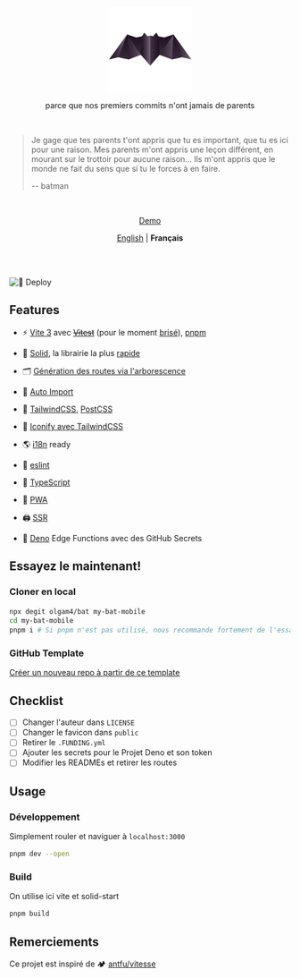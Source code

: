 <p align='center'>
  <img src="./public/pwa-512x512.png" width="150"/>
</p>

<p align='center'>parce que nos premiers commits n'ont jamais de parents</p>

<br>

> Je gage que tes parents t'ont appris que tu es important, que tu es ici pour une raison. Mes parents m'ont appris une leçon différent, en mourant sur le trottoir pour aucune raison... Ils m'ont appris que le monde ne fait du sens que si tu le forces à en faire.
> 
> -- batman

<br>

<p align='center'>
  <a href="https://bat.glo.quebec" target="_blank">Demo</a>
</p

<br>

<p align='center'><a href="https://github.com/olgam4/bat#readme">English</a> | <b>Français</b></p>

<!-- Les contributions sont les bienvenues -->

<br>

<br>

![🚀 Deploy](https://github.com/olgam4/bat/actions/workflows/ci.yml/badge.svg)

## Features

* ⚡️ [Vite 3](https://vitejs.dev/) avec ~~[Vitest](https://vitest.dev/)~~ (pour le moment [brisé](https://github.com/solidjs/solid-start/runs/7685058495?check_suite_focus=true)), [pnpm](https://pnpm.js.org/)

* 🗿 [Solid](https://www.solidjs.com/), la librairie la plus [rapide](https://krausest.github.io/js-framework-benchmark/current.html)

* 🗂  [Génération des routes via l'arborescence](/src/routes/)

* 🔮 [Auto Import](https://github.com/antfu/unplugin-auto-import/)

* 🎨 [TailwindCSS](https://tailwindcss.com), [PostCSS](https://postcss.org/)

* 🙂 [Iconify avec TailwindCSS](https://github.com/JensDll/tailwindcss-plugin-icons)

* 🌎 [i18n](https://github.com/solidjs-community/solid-primitives/tree/main/packages/i18n) ready

* 🧽 [eslint](https://eslint.org/)

* 🦾 [TypeScript](https://www.typescriptlang.org/)

* 📱 [PWA](https://github.com/antfu/vite-plugin-pwa)

* 🖨 [SSR](https://github.com/solidjs/solid-start)

* 🦕 [Deno](https://deno.com/deploy) Edge Functions avec des GitHub Secrets

## Essayez le maintenant!

### Cloner en local

``` sh
npx degit olgam4/bat my-bat-mobile
cd my-bat-mobile
pnpm i # Si pnpm n'est pas utilisé, nous recommande fortement de l'essayer: npx i -g pnpm
```

### GitHub Template

[Créer un nouveau repo à partir de ce template](https://github.com/olgam4/bat/generate)

## Checklist

- [ ] Changer l'auteur dans `LICENSE`
- [ ] Changer le favicon dans `public`
- [ ] Retirer le `.FUNDING.yml`
- [ ] Ajouter les secrets pour le Projet Deno et son token
- [ ] Modifier les READMEs et retirer les routes

## Usage

### Développement

Simplement rouler et naviguer à `localhost:3000`

```bash
pnpm dev --open
```

### Build

On utilise ici vite et solid-start

```bash
pnpm build
```

## Remerciements

Ce projet est inspiré de 🏕 [antfu/vitesse](https://github.com/antfu/vitesse)
